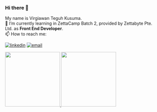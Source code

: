 ### Hi there 👋
My name is Virgiawan Teguh Kusuma.  
🌱 I’m currently learning in ZettaCamp Batch 2, provided by Zettabyte Pte. Ltd. as **Front End Developer**.  
📫 How to reach me:

[<img alt="linkedin" src="https://img.shields.io/badge/linkedin-%230077B5.svg?&style=for-the-badge&logo=linkedin&logoColor=white" />](https://www.linkedin.com/in/virgiawankusuma/)
[<img alt="email" src="https://img.shields.io/badge/Email-D14836?style=for-the-badge&logo=gmail&logoColor=white" />](mailto:virgiawan.kusuma@zettacamp.pro)

<p align="left">
<a href="#">
  <img height="180em" src="https://github-readme-stats-eight-theta.vercel.app/api?username=zettacamp-virgiawan-kusuma&show_icons=true&theme=buefy&include_all_commits=true&count_private=true"/>
  <img height="180em" src="https://github-readme-stats-eight-theta.vercel.app/api/top-langs/?username=zettacamp-virgiawan-kusuma&layout=compact&langs_count=8&theme=buefy"/>
</a>
</p>
<!--
**zettacamp-virgiawan-kusuma/zettacamp-virgiawan-kusuma** is a ✨ _special_ ✨ repository because its `README.md` (this file) appears on your GitHub profile.

Here are some ideas to get you started:

- 🔭 I’m currently working on ...
🌱 I’m currently learning in ZettaCamp Batch 2, provided by Zettabyte Pte. Ltd. as *Front End Developer*
- 👯 I’m looking to collaborate on ...
- 🤔 I’m looking for help with ...
- 💬 Ask me about ...
📫 How to reach me: 
[<img align="left" alt="linkedin" src="https://img.shields.io/badge/linkedin-%230077B5.svg?&style=for-the-badge&logo=linkedin&logoColor=white" />](https://www.linkedin.com/in/virgiawankusuma/)

[<img align="left" alt="instagram" src="https://img.shields.io/badge/Instagram-%23E4405F.svg?&style=for-the-badge&logo=instagram&logoColor=white" />](https://www.instagram.com/virgiawankusuma/)
- 😄 Pronouns: ...
- ⚡ Fun fact: ...
-->
